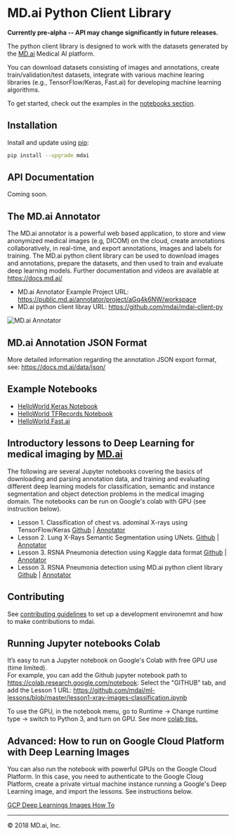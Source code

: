 # MD.ai Python Client Library

**Currently pre-alpha -- API may change significantly in future releases.**

The python client library is designed to work with the datasets generated by the [MD.ai](https://www.md.ai/) Medical AI platform.

You can download datasets consisting of images and annotations, create train/validation/test datasets, integrate with various machine learing libraries (e.g., TensorFlow/Keras, Fast.ai) for developing machine learning algorithms.

To get started, check out the examples in the [notebooks section](notebooks).

## Installation  
Install and update using [pip](https://pip.pypa.io/en/stable/quickstart/):

```sh
pip install --upgrade mdai
```
## API Documentation
Coming soon.

## The MD.ai Annotator 
The MD.ai annotator is a powerful web based application, to store and view anonymized medical images (e.g, DICOM) on the cloud, create annotations collaboratively, in real-time, and export annotations, images and labels for training. The MD.ai python client library can be used to download images and annotations, prepare the datasets, and then used to train and evaluate deep learning models. Further documentation and videos are available at https://docs.md.ai/

- MD.ai Annotator Example Project URL: https://public.md.ai/annotator/project/aGq4k6NW/workspace
- MD.ai python client libray URL: https://github.com/mdai/mdai-client-py

![MD.ai Annotator](https://docs.md.ai/img/annotator_homepage.png)

## MD.ai Annotation JSON Format 
More detailed information regarding the annotation JSON export format, see: https://docs.md.ai/data/json/

## Example Notebooks
- [HelloWorld Keras Notebook](notebooks/hello-world-keras.ipynb)  
- [HelloWorld TFRecords Notebook](notebooks/hello-world-tfrecords-VGG16.ipynb)  
- [HelloWorld Fast.ai](notebooks/hello-world-fastai.ipynb)  

## Introductory lessons to Deep Learning for medical imaging by [MD.ai](https://www.md.ai)

The following are several Jupyter notebooks covering the basics of downloading and parsing annotation data, and training and evaluating different deep learning models for classification, semantic and instance segmentation and object detection problems in the medical imaging domain. The notebooks can be run on Google's colab with GPU (see instruction below).  

- Lesson 1. Classification of chest vs. adominal X-rays using TensorFlow/Keras [Github](https://github.com/mdai/ml-lessons/blob/master/lesson1-xray-images-classification.ipynb) | [Annotator](https://public.md.ai/annotator/project/PVq9raBJ)
- Lesson 2. Lung X-Rays Semantic Segmentation using UNets. [Github](https://github.com/mdai/ml-lessons/blob/master/lesson2-lung-xrays-segmentation.ipynb) |
[Annotator](https://public.md.ai/annotator/project/aGq4k6NW/workspace) 
- Lesson 3. RSNA Pneumonia detection using Kaggle data format [Github](https://github.com/mdai/ml-lessons/blob/master/lesson3-rsna-pneumonia-detection-kaggle.ipynb) | [Annotator](https://public.md.ai/annotator/project/LxR6zdR2/workspace) 
- Lesson 3. RSNA Pneumonia detection using MD.ai python client library [Github](https://github.com/mdai/ml-lessons/blob/master/lesson3-rsna-pneumonia-detection-mdai-client-lib.ipynb) | [Annotator](https://public.md.ai/annotator/project/LxR6zdR2/workspace)

## Contributing
See [contributing guidelines](CONTRIBUTING.md) to set up a development environemnt and how to make contributions to mdai.

## Running Jupyter notebooks Colab  
It’s easy to run a Jupyter notebook on Google's Colab with free GPU use (time limited).  
For example, you can add the Github jupyter notebook path to https://colab.research.google.com/notebook: 
Select the "GITHUB" tab, and add the Lesson 1 URL: https://github.com/mdai/ml-lessons/blob/master/lesson1-xray-images-classification.ipynb

To use the GPU, in the notebook menu, go to Runtime -> Change runtime type -> switch to Python 3, and turn on GPU.  See more [colab tips.](https://www.kdnuggets.com/2018/02/essential-google-colaboratory-tips-tricks.html)

## Advanced: How to run on Google Cloud Platform with Deep Learning Images
You can also run the notebook with powerful GPUs on the Google Cloud Platform. In this case, you need to authenticate to the Google Cloug Platform, create a private virtual machine instance running a Google's Deep Learning image, and import the lessons. See instructions below. 

[GCP Deep Learnings Images How To](running_on_gcp.md)

---

&copy; 2018 MD.ai, Inc.

